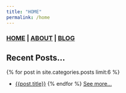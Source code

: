 ```yaml
---
title: "HOME"
permalink: /home
---
```


### [HOME](./) | [ABOUT](/about) | [BLOG](/blog)


## Recent Posts...

{% for post in site.categories.posts limit:6 %}
  - [{{post.title}}]({{post.url}})
{% endfor %}
[See more...](/blog)
